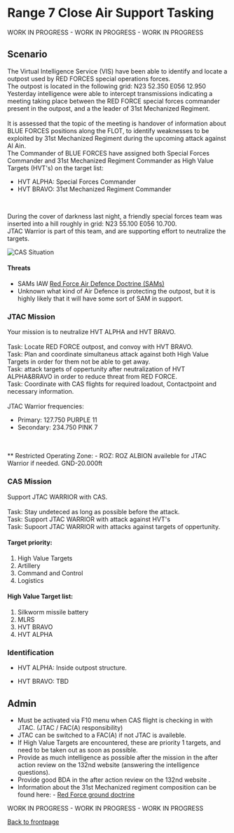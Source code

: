 # Range 7 Close Air Support Tasking

WORK IN PROGRESS - WORK IN PROGRESS - WORK IN PROGRESS <br>

## Scenario
The Virtual Intelligence Service (VIS) have been able to identify and locate a outpost used by RED FORCES special operations forces.<br>
The outpost is located in the following grid: N23 52.350 E056 12.950<br>
Yesterday intelligence were able to intercept transmissions indicating a meeting taking place between the RED FORCE special forces commander present in the outpost, and a the leader of 31st Mechanized Regiment.<br>
<br>
It is assessed that the topic of the meeting is handover of information about BLUE FORCES positions along the FLOT, to identify weaknesses to be exploited by 31st Mechanized Regiment during the upcoming attack against Al Ain.<br>
The Commander of BLUE FORCES have assigned both Special Forces Commander and 31st Mechanized Regiment Commander as High Value Targets (HVT's) on the target list:
- HVT ALPHA: Special Forces Commander
- HVT BRAVO: 31st Mechanized Regiment Commander
<br>

During the cover of darkness last night, a  friendly special forces team was inserted into a hill roughly in grid: N23 55.100 E056 10.700. <br>
JTAC Warrior is part of this team, and are supporting effort to neutralize the targets.




![CAS Situation](/ATRM_Brief/Pictures/EX_GREENSTORM_R7_CAS.PNG)


#### Threats
- SAMs IAW [Red Force Air Defence Doctrine (SAMs)](/ATRM_Brief/Pages/Generic_airdefence.html)  
- Unknown what kind of Air Defence is protecting the outpost, but it is highly likely that it will have some sort of SAM in support.


### JTAC Mission
Your mission is to neutralize HVT ALPHA and HVT BRAVO.<br>
<br>
Task: Locate RED FORCE outpost, and convoy with HVT BRAVO.<br>
Task: Plan and coordinate simultaneus attack against both High Value Targets in order for them not be able to get away.<br>
Task: attack targets of oppertunity after neutralization of HVT ALPHA&BRAVO in order to reduce threat from RED FORCE. <br>
Task: Coordinate with CAS flights for required loadout, Contactpoint and necessary information.<br>
<br>
JTAC Warrior frequencies: <br>
- Primary: 127.750	PURPLE 11
- Secondary:  234.750	PINK 7	
<br>
<br>
** Restricted Operating Zone:
- ROZ: ROZ ALBION availeble for JTAC Warrior if needed. GND-20.000ft


### CAS Mission
Support JTAC WARRIOR with CAS. <br>
<br>
Task: Stay undeteced as long as possible before the attack.<br>
Task: Support JTAC WARRIOR with attack against HVT's<br>
Task: Supoort JTAC WARRIOR with attacks against targets of oppertunity. <br>


#### Target priority:
1. High Value Targets
2. Artillery
3. Command and Control 
4. Logistics


#### High Value Target list: 
1. Silkworm missile battery
2. MLRS
3. HVT BRAVO
4. HVT ALPHA



### Identification
- HVT ALPHA: Inside outpost structure.

- HVT BRAVO: TBD


## Admin
- Must be activated via F10 menu when CAS flight is checking in with JTAC. (JTAC / FAC(A) responsibility)
- JTAC can be switched to a FAC(A) if not JTAC is availeble.
- If High Value Targets are encountered, these are priority 1 targets, and need to be taken out as soon as possible.
- Provide as much intelligence as possible after the mission in the after action review on the 132nd website (answering the intelligence questions).
- Provide good BDA in the after action review on the 132nd website .
- Information about the 31st Mechanized regiment composition can be found here: - [Red Force ground doctrine](/ATRM_Brief/Pages/Generic_groundforce.html)
 

WORK IN PROGRESS - WORK IN PROGRESS - WORK IN PROGRESS <br>




[Back to frontpage](https://132nd-vwing.github.io/ATRM_Brief/)